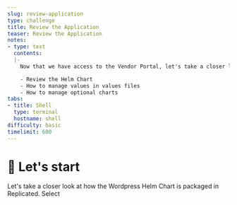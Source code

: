 ```yaml
---
slug: review-application
type: challenge
title: Review the Application
teaser: Review the Application
notes:
- type: text
  contents: 
  |- 
    Now that we have access to the Vendor Portal, let's take a closer look at the application.

    - Review the Helm Chart
    - How to manage values in values files
    - How to manage optional charts
tabs:
- title: Shell
  type: terminal
  hostname: shell
difficulty: basic
timelimit: 600
---
```

🚀 Let's start
==============

Let's take a closer look at how the Wordpress Helm Chart is packaged in Replicated. Select 